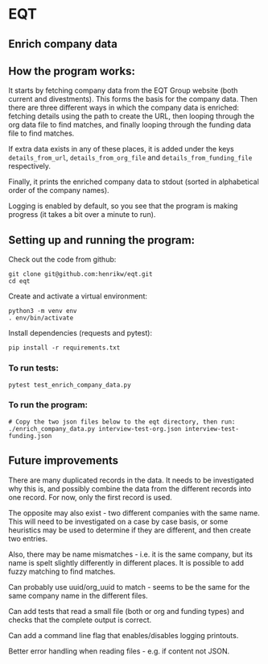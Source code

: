 # EQT
## Enrich company data

## How the program works:

It starts by fetching company data from the EQT Group website (both current and divestments).
This forms the basis for the company data. Then there are three different ways in which
the company data is enriched: fetching details using the path to create the URL,
then looping through the org data file to find matches, and finally looping through
the funding data file to find matches. 

If extra data exists in any of these places, it is added under the keys `details_from_url`,
`details_from_org_file` and `details_from_funding_file` respectively.

Finally, it prints the enriched company data to stdout (sorted in alphabetical order of the
company names).

Logging is enabled by default, so you see that the program is making progress (it takes
a bit over a minute to run).

## Setting up and running the program:

Check out the code from github:

```
git clone git@github.com:henrikw/eqt.git
cd eqt
```

Create and activate a virtual environment:
```
python3 -m venv env
. env/bin/activate
```

Install dependencies (requests and pytest):
```
pip install -r requirements.txt
```

### To run tests:

```     
pytest test_enrich_company_data.py
```

### To run the program:

```
# Copy the two json files below to the eqt directory, then run:
./enrich_company_data.py interview-test-org.json interview-test-funding.json
```
## Future improvements

There are many duplicated records in the data. It needs to be investigated why this is,
and possibly combine the data from the different records into one record. For now, only
the first record is used.

The opposite may also exist - two different companies with the same name. This will need
to be investigated on a case by case basis, or some heuristics may be used to determine
if they are different, and then create two entries.

Also, there may be name mismatches - i.e. it is the same company, but its name
is spelt slightly differently in different places. It is possible to add fuzzy matching to find matches.

Can probably use uuid/org_uuid to match - seems to be the same for the same company name in the different files.

Can add tests that read a small file (both or org and funding types) and checks that the complete output is correct.

Can add a command line flag that enables/disables logging printouts.

Better error handling when reading files - e.g. if content not JSON.
